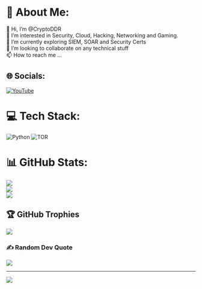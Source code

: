 # 💫 About Me:
👋 Hi, I’m @CryptoDDR<br>👀 I’m interested in Security, Cloud, Hacking, Networking and Gaming.<br>🌱 I’m currently exploring SIEM, SOAR and Security Certs<br>💞️ I’m looking to collaborate on any technical stuff<br>📫 How to reach me ...


## 🌐 Socials:
[![YouTube](https://img.shields.io/badge/YouTube-%23FF0000.svg?logo=YouTube&logoColor=white)](https://youtube.com/@ChennaiHackers) 

# 💻 Tech Stack:
![Python](https://img.shields.io/badge/python-3670A0?style=for-the-badge&logo=python&logoColor=ffdd54) ![TOR](https://img.shields.io/badge/tor-%237E4798.svg?style=for-the-badge&logo=tor-project&logoColor=white)
# 📊 GitHub Stats:
![](https://github-readme-stats.vercel.app/api?username=CryptoDDR&theme=dark&hide_border=true&include_all_commits=false&count_private=true)<br/>
![](https://github-readme-streak-stats.herokuapp.com/?user=CryptoDDR&theme=dark&hide_border=true)<br/>
![](https://github-readme-stats.vercel.app/api/top-langs/?username=CryptoDDR&theme=dark&hide_border=true&include_all_commits=false&count_private=true&layout=compact)

## 🏆 GitHub Trophies
![](https://github-profile-trophy.vercel.app/?username=CryptoDDR&theme=radical&no-frame=false&no-bg=true&margin-w=4)

### ✍️ Random Dev Quote
![](https://quotes-github-readme.vercel.app/api?type=horizontal&theme=radical)

---
[![](https://visitcount.itsvg.in/api?id=CryptoDDR&icon=0&color=0)](https://visitcount.itsvg.in)

<!-- Proudly created with GPRM ( https://gprm.itsvg.in ) -->
